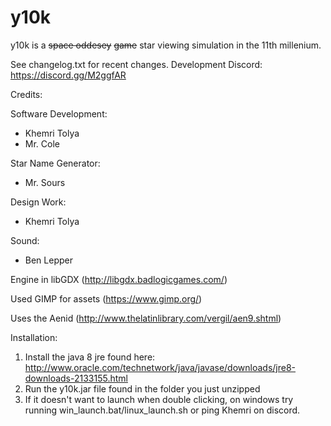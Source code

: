 # y10k

y10k is a ~~space oddesey~~ ~~game~~ star viewing simulation in the 11th millenium.

See changelog.txt for recent changes.
Development Discord: https://discord.gg/M2ggfAR

Credits:

Software Development:
 - Khemri Tolya
 - Mr. Cole

Star Name Generator:
 - Mr. Sours

Design Work:
 - Khemri Tolya

Sound:
 - Ben Lepper

Engine in libGDX (http://libgdx.badlogicgames.com/)

Used GIMP for assets (https://www.gimp.org/)

Uses the Aenid (http://www.thelatinlibrary.com/vergil/aen9.shtml)

Installation:

1. Install the java 8 jre found here: http://www.oracle.com/technetwork/java/javase/downloads/jre8-downloads-2133155.html
2. Run the y10k.jar file found in the folder you just unzipped
3. If it doesn't want to launch when double clicking, on windows try running win_launch.bat/linux_launch.sh or ping Khemri on discord.
